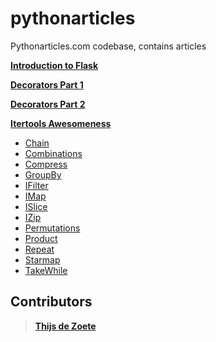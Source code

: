 pythonarticles
==============

Pythonarticles.com codebase, contains articles

**[Introduction to Flask](https://github.com/bcambel/pythonarticles/blob/master/articles/introduction_to_flask.md)**

**[Decorators Part 1](https://github.com/bcambel/pythonarticles/blob/master/articles/decorators_part1.md)**

**[Decorators Part 2](https://github.com/bcambel/pythonarticles/blob/master/articles/decorators_part2.md)**

**[Itertools Awesomeness](https://github.com/bcambel/pythonarticles/blob/master/articles/itertools.md)**
* [Chain](https://github.com/bcambel/pythonarticles/blob/master/articles/itertools.md#chain )
* [Combinations](https://github.com/bcambel/pythonarticles/blob/master/articles/itertools.md#combinations)
* [Compress](https://github.com/bcambel/pythonarticles/blob/master/articles/itertools.md#compress)
* [GroupBy](https://github.com/bcambel/pythonarticles/blob/master/articles/itertools.md#groupby)
* [IFilter](https://github.com/bcambel/pythonarticles/blob/master/articles/itertools.md#ifilter)
* [IMap](https://github.com/bcambel/pythonarticles/blob/master/articles/itertools.md#imap)
* [ISlice](https://github.com/bcambel/pythonarticles/blob/master/articles/itertools.md#islice)
* [IZip](https://github.com/bcambel/pythonarticles/blob/master/articles/itertools.md#izip)
* [Permutations](https://github.com/bcambel/pythonarticles/blob/master/articles/itertools.md#permutations)
* [Product](https://github.com/bcambel/pythonarticles/blob/master/articles/itertools.md#product)
* [Repeat](https://github.com/bcambel/pythonarticles/blob/master/articles/itertools.md#repeat)
* [Starmap](https://github.com/bcambel/pythonarticles/blob/master/articles/itertools.md#starmap)
* [TakeWhile](https://github.com/bcambel/pythonarticles/blob/master/articles/itertools.md#takewhile)

Contributors
---------------

> **[Thijs de Zoete](https://github.com/thijsdezoete)**
